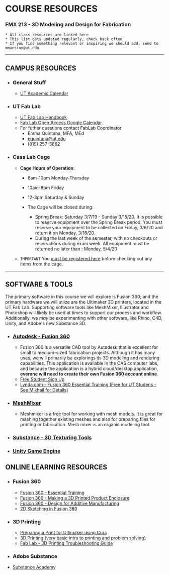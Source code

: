 # COURSE RESOURCES 

### FMX 213 - 3D Modeling and Design for Fabrication

```
* All class resources are linked here
* This list gets updated regularly, check back often
* If you find something relevant or inspiring we should add, send to mmansion@ut.edu
```

---

## CAMPUS RESOURCES

* ### General Stuff
  * [UT Academic Calendar](https://www.ut.edu/about-ut/university-services/office-of-the-registrar/academic-calendar)

* ### UT Fab Lab 

  * [UT Fab Lab Handbook](https://drive.google.com/open?id=0B1Zs29ohFpIgTGxIdDBjMElESlF1Q1lOTHlIaldiOUxqWjVr)
  * [Fab Lab Open Access Google Calendar](https://calendar.google.com/calendar/b/1/r?cid=MTE0ZmFibGFiQGdtYWlsLmNvbQ)
  * For futher questions contact FabLab Coordinator
    * Emma Quintana, MFA, MEd
    * equintana@ut.edu
    * (819) 257-3862
  

* ### Cass Lab Cage

  * **Cage Hours of Operation**:
    * 8am-10pm Monday-Thursday
    * 10am-8pm Friday
    * 12-3pm Saturday & Sunday

    * The Cage will be closed during:
      - Spring Break: Saturday 3/7/19 - Sunday 3/15/20. 
        It is possible to reserve equipment over the Spring Break period. 
        You must reserve your equipment to be collected on Friday, 3/6/20 and return it on Monday, 3/16/20. 
      - During the last week of the semester, with no checkouts or reservations during exam week. 
        All equipment must be returned no later than : Monday, 5/4/20

  * `IMPORTANT` You [must be registered here](https://docs.google.com/forms/d/e/1FAIpQLSfCaOgnGl64iKd4QC2o_JnODB6UMUoE0fcGozTgkR7yCFyRjA/viewform) before checking out any items from the cage. 

---

## SOFTWARE & TOOLS

The primary software in this course we will explore is Fusion 360; and the primary hardware we will utiize are the Ultimaker 3D printers, located in the UT Fab Lab. Supporting software tools like MeshMixer, Illustrator and Photoshop will likely be used at times to support our process and workflow. Additionally, we *may* be experimenting with other software, like Rhino, C4D, Unity, and Adobe's new Substance 3D.

* ### [Autodesk - Fusion 360](https://www.autodesk.com/products/fusion-360/overview)
  * Fusion 360 is a versatile CAD tool by Autodesk that is excellent for small to medium-sized fabrication projects. Although it has many uses, we will primarily be explorings its 3D modeling and rendering capabilities. This application is available in the CAS computer labs, and because the application is a hybrid cloud/desktop application, **everone will need to create their own Fusion 360 account online**.
  * [Free Student Sign Up](https://www.autodesk.com/products/fusion-360/students-teachers-educators)
  * [Lynda.com - Fusion 360 Essential Training (Free for UT Studens - See Mikhail for Details)](https://www.lynda.com/Fusion-360-tutorials/Fusion-360-Essential-Training-REVISION/5034167-2.html?srchtrk=index%3a1%0alinktypeid%3a2%0aq%3afusion+360%0apage%3a1%0as%3arelevance%0asa%3atrue%0aproducttypeid%3a2)

* ### [MeshMixer](http://www.meshmixer.com/)
  * Meshmixer is a free tool for working with mesh models. It is great for mashing together existing meshes and also for preparing files for printing or fabrication. Mesh mixer is an organic modeling tool. 

* ### [Substance - 3D Texturing Tools](https://www.substance3d.com/)
* ### [Unity Game Engine](https://unity3d.com/)


## ONLINE LEARNING RESOURCES

* ### Fusion 360 
  * [Fusion 360 - Essential Training](https://www.lynda.com/Fusion-360-tutorials/Fusion-360-Essential-Training-REVISION/5034167-2.html) 
  * [Fusion 360 - Making a 3D Printed Product Enclosure](https://www.lynda.com/Fusion-360-tutorials/Fusion-360-3D-Printed-Product-Enclosure/642471-2.html)
  * [Fusion 360 - Design for Additive Manufacturing](https://www.lynda.com/Fusion-360-tutorials/Design-Additive-Manufacturing-FDM/609006-2.html)
  * [2D Sketching in Fusion 360](https://www.udemy.com/course/10-ten-2d-drawings-to-master-2d-sketching-in-fusion-360-d/)

* ### 3D Printing
   *  [Preparing a Print for Ultimaker using Cura](https://ultimaker.com/en/resources/23119-preparing-a-print-with-ultimaker-cura)
   * [3D Printing (very basic intro to printing and problem solving)](https://www.lynda.com/SharedPlaylist/5cb00a30aa4e468e8fb2e7e8a6bbdd8e)
   * [Fab Lab - 3D Printing Troubleshooting Guide](https://www.lynda.com/SharedPlaylist/6536ff86b9c14c3a80076078c0a3103a)
   
   
* ### Adobe Substance
 * [Substance Academy](https://academy.substance3d.com/?utm_source=Pardot&utm_medium=email&utm_campaign=Academy)
